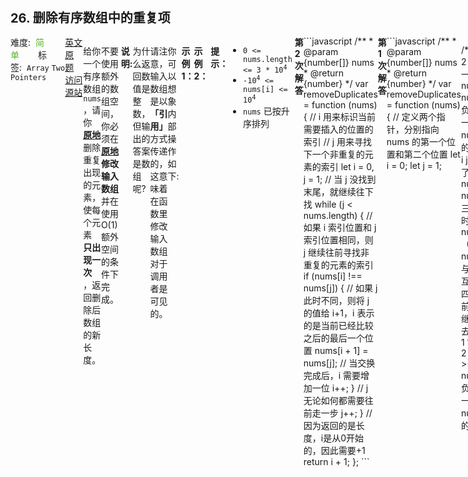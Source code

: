 <div style="font-size: 20px; margin-bottom: 15px; font-weight: bold;">26. 删除有序数组中的重复项</div>
<div style="display: flex; font-size: 14px; justify-content: space-between;"><div><span style="margin-right: 30px;">难度:&nbsp;&nbsp;<label style="color: rgb(90, 183, 38);">简单</label></span><span style="margin-right: 30px;">标签:&nbsp;&nbsp;<code>Array</code>&nbsp;<code>Two Pointers</code></span></div><div><span style="margin-right: 15px;"><a href="https://leetcode.com/problems/remove-duplicates-from-sorted-array/">英文原题</a></span><span><a href="https://leetcode-cn.com/problems/remove-duplicates-from-sorted-array/">访问源站</a></span></div>
<hr style="height: 1px; margin: 1em 0px;" />
<p>给你一个有序数组 <code>nums</code> ，请你<strong><a href="http://baike.baidu.com/item/%E5%8E%9F%E5%9C%B0%E7%AE%97%E6%B3%95" target="_blank"> 原地</a></strong> 删除重复出现的元素，使每个元素 <strong>只出现一次</strong> ，返回删除后数组的新长度。</p>

<p>不要使用额外的数组空间，你必须在 <strong><a href="https://baike.baidu.com/item/%E5%8E%9F%E5%9C%B0%E7%AE%97%E6%B3%95" target="_blank">原地 </a>修改输入数组 </strong>并在使用 O(1) 额外空间的条件下完成。</p>

<p> </p>

<p><strong>说明:</strong></p>

<p>为什么返回数值是整数，但输出的答案是数组呢?</p>

<p>请注意，输入数组是以<strong>「引用」</strong>方式传递的，这意味着在函数里修改输入数组对于调用者是可见的。</p>

<p>你可以想象内部操作如下:</p>

<pre>
// <strong>nums</strong> 是以“引用”方式传递的。也就是说，不对实参做任何拷贝
int len = removeDuplicates(nums);

// 在函数里修改输入数组对于调用者是可见的。
// 根据你的函数返回的长度, 它会打印出数组中<strong> 该长度范围内</strong> 的所有元素。
for (int i = 0; i < len; i++) {
    print(nums[i]);
}
</pre>
 

<p><strong>示例 1：</strong></p>

<pre>
<strong>输入：</strong>nums = [1,1,2]
<strong>输出：</strong>2, nums = [1,2]
<strong>解释：</strong>函数应该返回新的长度 <strong><code>2</code></strong> ，并且原数组 <em>nums </em>的前两个元素被修改为 <strong><code>1</code></strong>, <strong><code>2 </code></strong><code>。</code>不需要考虑数组中超出新长度后面的元素。
</pre>

<p><strong>示例 2：</strong></p>

<pre>
<strong>输入：</strong>nums = [0,0,1,1,1,2,2,3,3,4]
<strong>输出：</strong>5, nums = [0,1,2,3,4]
<strong>解释：</strong>函数应该返回新的长度 <strong><code>5</code></strong> ， 并且原数组 <em>nums </em>的前五个元素被修改为 <strong><code>0</code></strong>, <strong><code>1</code></strong>, <strong><code>2</code></strong>, <strong><code>3</code></strong>, <strong><code>4</code></strong> 。不需要考虑数组中超出新长度后面的元素。
</pre>

<p> </p>

<p><strong>提示：</strong></p>

<ul>
	<li><code>0 <= nums.length <= 3 * 10<sup>4</sup></code></li>
	<li><code>-10<sup>4</sup> <= nums[i] <= 10<sup>4</sup></code></li>
	<li><code>nums</code> 已按升序排列</li>
</ul>

<p> </p>

<hr style="height: 1px; margin: 1em 0px;" />
<strong>第2次解答</strong>
```javascript
/**
 * @param {number[]} nums
 * @return {number}
 */
var removeDuplicates = function (nums) {
  // i 用来标识当前需要插入的位置的索引
  // j 用来寻找下一个非重复的元素的索引
  let i = 0,
    j = 1;
  // 当 j 没找到末尾，就继续往下找
  while (j < nums.length) {
    // 如果 i 索引位置和 j 索引位置相同，则 j 继续往前寻找非重复的元素的索引
    if (nums[i] !== nums[j]) {
      // 如果 j 此时不同，则将 j 的值给 i+1，i 表示的是当前已经比较之后的最后一个位置
      nums[i + 1] = nums[j];
      // 当交换完成后，i 需要增加一位
      i++;
    }
    // j 无论如何都需要往前走一步
    j++;
  }
  // 因为返回的是长度，i是从0开始的，因此需要+1
  return i + 1;
};
```
<hr style="height: 1px; margin: 1em 0px;" />
<strong>第1次解答</strong>
```javascript
/**
 * @param {number[]} nums
 * @return {number}
 */
var removeDuplicates = function (nums) {
  // 定义两个指针，分别指向 nums 的第一个位置和第二个位置
  let i = 0;
  let j = 1;

  /*
            1 1 1 2 2 2 3 3 3
    第一步   i j->               nums[i] >= nums[j]，j 负责去找第一个比 nums[i] 大的值
    第二步   i     j             此时找到了第一个 nums[i] < nums[j]
    第三步   i x   j             此时 nums[i+1]（记作nums[x]），与 nums[j] 互换位置
    第四步     i   j             i 往前走一步，继续比较下去
    此时     1 2 1 1 2 2 2 2 2   nums[i] >= nums[j]，j 负责去找第一个比 nums[i] 大的值
  */

  // 当 j 走到 nums 尾部时，意味着整个数组都替换完了
  while (j < nums.length) {
    if (nums[i] >= nums[j]) {
      // j 负责去找第一个比 nums[i] 大的值
      j++;
    } else {
      // 互换位置
      const temp = nums[i + 1];
      nums[i + 1] = nums[j];
      nums[j] = temp;
      // i 往前走一步
      i++;
    }
  }
  // 因为返回的是长度，而 i 为索引，因此需要 +1 后返回。
  return ++i;
};
```